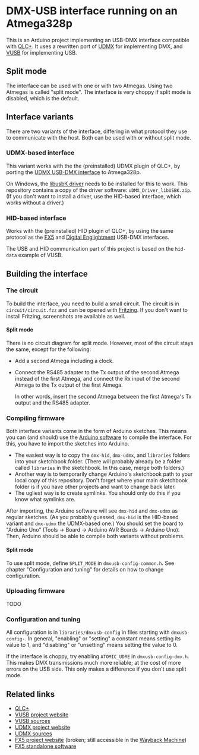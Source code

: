 # DMX-USB interface running on an Atmega328p

This is an Arduino project implementing an USB-DMX interface compatible with [QLC+](https://qlcplus.org/).
It uses a rewritten port of [UDMX](https://github.com/mirdej/udmx) for implementing DMX,
and [VUSB](https://www.obdev.at/products/vusb/index.html) for implementing USB.

## Split mode

The interface can be used with one or with two Atmegas. Using two Atmegas is called "split mode".
The interface is very choppy if split mode is disabled, which is the default.

## Interface variants

There are two variants of the interface, differing in what protocol they use to communicate with the host.
Both can be used with or without split mode.

### UDMX-based interface

This variant works with the the (preinstalled) UDMX plugin of QLC+,
by porting the [UDMX USB-DMX interface]((https://anyma.ch/research/udmx/)) to Atmega328p.

On Windows, the [libusbK driver](https://www.illutzminator.de/udmxdriver.html) needs to be installed for this to work.
This repository contains a copy of the driver software: `uDMX_Driver_libUSBK.zip`.
(If you don't want to install a driver, use the HID-based interface, which works without a driver.)

### HID-based interface

Works with the (preinstalled) HID plugin of QLC+, by using the same protocol
as the [FX5](http://fx5.de/) and [Digital Englightment](http://www.digital-enlightenment.de/usbdmx.htm) USB-DMX interfaces.

The USB and HID communication part of this project is based on the `hid-data` example of VUSB.

## Building the interface

### The circuit

To build the interface, you need to build a small circuit.
The circuit is in `circuit/circuit.fzz` and can be opened with [Fritzing](https://fritzing.org/).
If you don't want to install Fritzing, screenshots are available as well.

#### Split mode

There is no circuit diagram for split mode. However, most of the circuit stays the same, except for the following:
- Add a second Atmega including a clock.
- Connect the RS485 adapter to the Tx output of the second Atmega instead of the first Atmega, and
  connect the Rx input of the second Atmega to the Tx output of the first Atmega.
  
  In other words, insert the second Atmega between the first Atmega's Tx output and the RS485 adapter.

### Compiling firmware

Both interface variants come in the form of Arduino sketches.
This means you can (and should) use the [Arduino software](https://www.arduino.cc/en/software) to compile the interface.
For this, you have to import the sketches into Arduino.
- The easiest way is to copy the `dmx-hid`, `dmx-udmx`, and `libraries` folders into your sketchbook folder.
  (There will probably already be a folder called `libraries` in the sketchbook. In this case, merge both folders.)
- Another way is to temporarily change Arduino's sketchbook path to your local copy of this repository.
  Don't forget where your main sketchbook folder is if you have other projects and want to change back later.
- The ugliest way is to create symlinks. You should only do this if you know what symlinks are.

After importing, the Arduino software will see `dmx-hid` and `dmx-udmx` as regular sketches.
(As you probably guessed, `dmx-hid` is the HID-based variant and `dmx-udmx` the UDMX-based one.)
You should set the board to "Arduino Uno" (Tools -> Board -> Arduino AVR Boards -> Arduino Uno).
Then, Arduino should be able to compile both variants without problems.

#### Split mode

To use split mode, define `SPLIT_MODE` in `dmxusb-config-common.h`.
See chapter "Configuration and tuning" for details on how to change configuration.

### Uploading firmware

TODO

### Configuration and tuning

All configuration is in `libraries/dmxusb-config` in files starting with `dmxusb-config-`.
In general, "enabling" or "setting" a constant means setting its value to 1,
and "disabling" or "unsetting" means setting the value to 0.

If the interface is choppy, try enabling `ATOMIC_UDRE` in `dmxusb-config-dmx.h`.
This makes DMX transmissions much more reliable; at the cost of more errors on the USB side.
This only makes a difference if you don't use split mode.

## Related links

 - [QLC+](https://qlcplus.org/)
 - [VUSB project website](https://www.obdev.at/products/vusb/index.html)
 - [VUSB sources](https://github.com/obdev/v-usb)
 - [UDMX project website](https://anyma.ch/research/udmx/)
 - [UDMX sources](https://github.com/mirdej/udmx)
 - [FX5 project website](http://fx5.de/) (broken; still accessible in the [Wayback Machine](https://web.archive.org/web/20180828195509/https://fx5.de/))
 - [FX5 standalone software](https://github.com/fx5/usbdmx)
